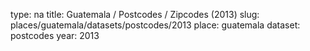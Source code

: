 type: na
title: Guatemala / Postcodes / Zipcodes (2013)
slug: places/guatemala/datasets/postcodes/2013
place: guatemala
dataset: postcodes
year: 2013

